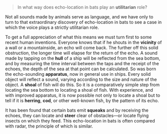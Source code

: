 > In what way does echo-location in bats play an **utilitarian** role?



Not all sounds made by animals serve as language, and we have only to turn to that extraordinary discovery of echo-location in bats to see a case in which the voice plays a strictly utilitarian role.



To get a full appreciation of what this means we must turn first to some recent human inventions. Everyone knows that if he shouts in the **vicinity** of a wall or a mountainside, an echo will come back. The further off this solid obstruction, the longer time will elapse for the return of the echo. A sound made by tapping on the **hull** of a ship will be reflected from the sea bottom, and by measuring the time interval between the taps and the receipt of the echoes, the depth of the sea at that point can be calculated. So was born the echo-sounding **apparatus**, now in general use in ships. Every solid object will reflect a sound, varying according to the size and nature of the object. A **shoal** of fish will do this. So it is a comparatively simple step from locating the sea bottom to locating a shoal of fish. With experience, and with improved apparatus, it is now possible not only to locate a shoal but to tell if it is **herring**, **cod**, or other well-known fish, by the pattern of its echo.



It has been found that certain bats emit **squeaks** and by receiving the echoes, they can locate and **steer** clear of obstacles—or locate flying insects on which they feed. This echo-location in bats is often compared with radar, the principle of which is similar.
